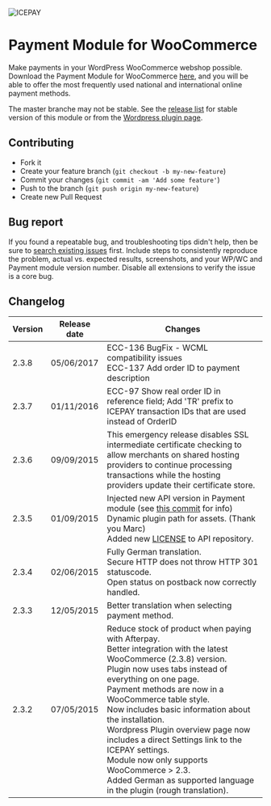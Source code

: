 ![ICEPAY](https://camo.githubusercontent.com/49043ebb42bd9b98941d6013761d4aadcd33f14f/68747470733a2f2f6963657061792e636f6d2f6e6c2f77702d636f6e74656e742f7468656d65732f6963657061792f696d616765732f6865616465722f6c6f676f2e737667)

# Payment Module for WooCommerce

Make payments in your WordPress WooCommerce webshop possible. Download the Payment Module for WooCommerce [here](https://github.com/ICEPAY/WooCommerce/releases), and you will be able to offer the most frequently used national and international online payment methods.

The master branche may not be stable. See the [release list](https://github.com/ICEPAY/WooCommerce/releases) for stable version of this module or from the [Wordpress plugin page](https://wordpress.org/plugins/icepay-woocommerce-online-payment-module/).

## Contributing ##

* Fork it
* Create your feature branch (`git checkout -b my-new-feature`)
* Commit your changes (`git commit -am 'Add some feature'`)
* Push to the branch (`git push origin my-new-feature`)
* Create new Pull Request

## Bug report ##

If you found a repeatable bug, and troubleshooting tips didn't help, then be sure to [search existing issues](https://github.com/ICEPAY/WooCommerce/issues) first. Include steps to consistently reproduce the problem, actual vs. expected results, screenshots, and your WP/WC and Payment module version number. Disable all extensions to verify the issue is a core bug.

## Changelog ##

Version | Release date | Changes
------- | ------------ | -------
2.3.8   | 05/06/2017   | ECC-136 BugFix - WCML compatibility issues <br/> ECC-137 Add order ID to payment description
2.3.7   | 01/11/2016   | ECC-97 Show real order ID in reference field; Add 'TR' prefix to ICEPAY transaction IDs that are used instead of OrderID
2.3.6   | 09/09/2015   | This emergency release disables SSL intermediate certificate checking to allow merchants on shared hosting providers to continue processing transactions while the hosting providers update their certificate store.
2.3.5   | 01/09/2015   | Injected new API version in Payment module (see [this commit](https://github.com/icepay/WooCommerce/commit/33b85afa5f7104fad94f1a1df1510c3335caa949) for info)<br>Dynamic plugin path for assets. (Thank you Marc)<br>Added new [LICENSE](https://github.com/icepay/WooCommerce/blob/master/LICENSE.md) to API repository.
2.3.4   | 02/06/2015   | Fully German translation.<br>Secure HTTP does not throw HTTP 301 statuscode.<br>Open status on postback now correctly handled.
2.3.3   | 12/05/2015   | Better translation when selecting payment method.
2.3.2   | 07/05/2015   | Reduce stock of product when paying with Afterpay.<br>Better integration with the latest WooCommerce (2.3.8) version.<br>Plugin now uses tabs instead of everything on one page.<br>Payment methods are now in a WooCommerce table style.<br>Now includes basic information about the installation.<br>Wordpress Plugin overview page now includes a direct Settings link to the ICEPAY settings.<br>Module now only supports WooCommerce > 2.3.<br>Added German as supported language in the plugin (rough translation).

